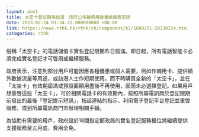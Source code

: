 ```yaml
---
layout: post
title: 太空卡登記期限屆滿　政府公布被停用後重啟服務安排
date: 2023-02-24 01:34:22.000000000 +08:00
link: https://news.rthk.hk/rthk/ch/component/k2/1689251-20230224.htm
categories: rthk
---
```


俗稱「太空卡」的電話儲值卡實名登記限期昨日屆滿。即日起，所有電話智能卡必須完成實名登記才可啓用或繼續服務。

政府表示，注意到部分用戶可能因應各種優惠或個人需要，例如作備用卡、提供額外數據流量等用途，或訪港人士作短期使用，而不時購買全新的「太空卡」，並在「太空卡」有效期屆滿或預設面額用盡後不再使用，因而未必選擇登記。如果用戶想重啓這些「太空卡」，可於相關電話卡的有效期內，按照所屬電訊商於登記限期前發出的最後「登記提示短訊」，按超連結的指示，利用電子登記平台登記並重啓服務，或到所屬電訊商門市辦理相關手續。

為協助有需要的用戶，政府設於18間指定郵政局的實名登記服務櫃位將繼續提供支援服務至三月底，費用全免。
